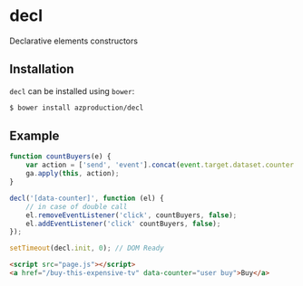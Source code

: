 # decl

Declarative elements constructors

## Installation

`decl` can be installed using `bower`:

```bash
$ bower install azproduction/decl
```

## Example

```js
function countBuyers(e) {
    var action = ['send', 'event'].concat(event.target.dataset.counter.split(' '));
    ga.apply(this, action);
}

decl('[data-counter]', function (el) {
    // in case of double call
    el.removeEventListener('click', countBuyers, false);
    el.addEventListener('click' countBuyers, false);
});

setTimeout(decl.init, 0); // DOM Ready
```

```html
<script src="page.js"></script>
<a href="/buy-this-expensive-tv" data-counter="user buy">Buy</a>
```